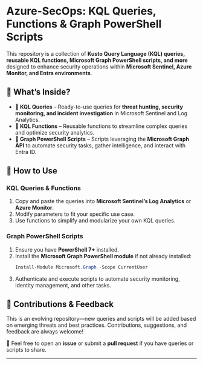 # Azure-SecOps: KQL Queries, Functions & Graph PowerShell Scripts  

This repository is a collection of **Kusto Query Language (KQL) queries, reusable KQL functions, Microsoft Graph PowerShell scripts, and more** designed to enhance security operations within **Microsoft Sentinel, Azure Monitor, and Entra environments**.  

## 📌 What’s Inside?  

- **🔹 KQL Queries** – Ready-to-use queries for **threat hunting, security monitoring, and incident investigation** in Microsoft Sentinel and Log Analytics.  
- **🔹 KQL Functions** – Reusable functions to streamline complex queries and optimize security analytics.  
- **🔹 Graph PowerShell Scripts** – Scripts leveraging the **Microsoft Graph API** to automate security tasks, gather intelligence, and interact with Entra ID.  

## 🚀 How to Use  

### KQL Queries & Functions  
1. Copy and paste the queries into **Microsoft Sentinel’s Log Analytics** or **Azure Monitor**.  
2. Modify parameters to fit your specific use case.  
3. Use functions to simplify and modularize your own KQL queries.  

### Graph PowerShell Scripts  
1. Ensure you have **PowerShell 7+** installed.  
2. Install the **Microsoft Graph PowerShell module** if not already installed:  
   ```powershell
   Install-Module Microsoft.Graph -Scope CurrentUser
   ```
3. Authenticate and execute scripts to automate security monitoring, identity management, and other tasks.

## 🔄 Contributions & Feedback  

This is an evolving repository—new queries and scripts will be added based on emerging threats and best practices. Contributions, suggestions, and feedback are always welcome!  

📧 Feel free to open an **issue** or submit a **pull request** if you have queries or scripts to share.  

---
